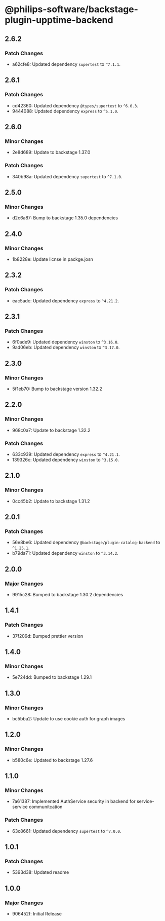 # @philips-software/backstage-plugin-upptime-backend

## 2.6.2

### Patch Changes

- a62cfe8: Updated dependency `supertest` to `^7.1.1`.

## 2.6.1

### Patch Changes

- cd42360: Updated dependency `@types/supertest` to `^6.0.3`.
- 9444088: Updated dependency `express` to `^5.1.0`.

## 2.6.0

### Minor Changes

- 2e8d689: Update to backstage 1.37.0

### Patch Changes

- 340b98a: Updated dependency `supertest` to `^7.1.0`.

## 2.5.0

### Minor Changes

- d2c6a87: Bump to backstage 1.35.0 dependencies

## 2.4.0

### Minor Changes

- 1b8228e: Update licnse in packge.josn

## 2.3.2

### Patch Changes

- eac5adc: Updated dependency `express` to `^4.21.2`.

## 2.3.1

### Patch Changes

- 6f0ade9: Updated dependency `winston` to `^3.16.0`.
- 9ad06eb: Updated dependency `winston` to `^3.17.0`.

## 2.3.0

### Minor Changes

- 5f1eb70: Bump to backstage version 1.32.2

## 2.2.0

### Minor Changes

- 968c0a7: Update to backstage 1.32.2

### Patch Changes

- 633c939: Updated dependency `express` to `^4.21.1`.
- 139326c: Updated dependency `winston` to `^3.15.0`.

## 2.1.0

### Minor Changes

- 0cc45b2: Update to backstage 1.31.2

## 2.0.1

### Patch Changes

- 56e8be6: Updated dependency `@backstage/plugin-catalog-backend` to `^1.25.1`.
- b79da71: Updated dependency `winston` to `^3.14.2`.

## 2.0.0

### Major Changes

- 9915c28: Bumped to backstage 1.30.2 dependencies

## 1.4.1

### Patch Changes

- 37f209d: Bumped prettier version

## 1.4.0

### Minor Changes

- 5e724dd: Bumped to backstage 1.29.1

## 1.3.0

### Minor Changes

- bc5bba2: Update to use cookie auth for graph images

## 1.2.0

### Minor Changes

- b580c6e: Updated to backstage 1.27.6

## 1.1.0

### Minor Changes

- 7a61387: Implemented AuthService security in backend for service-service communitcation

### Patch Changes

- 63c8661: Updated dependency `supertest` to `^7.0.0`.

## 1.0.1

### Patch Changes

- 5393d38: Updated readme

## 1.0.0

### Major Changes

- 906452f: Initial Release
